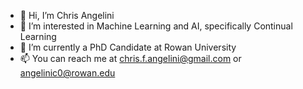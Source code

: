 - 👋 Hi, I’m Chris Angelini
- 👀 I’m interested in Machine Learning and AI, specifically Continual Learning
- 🌱 I’m currently a PhD Candidate at Rowan University 
- 📫 You can reach me at chris.f.angelini@gmail.com or angelinic0@rowan.edu

<!---
angelinic0/angelinic0 is a ✨ special ✨ repository because its `README.md` (this file) appears on your GitHub profile.
You can click the Preview link to take a look at your changes.
--->
